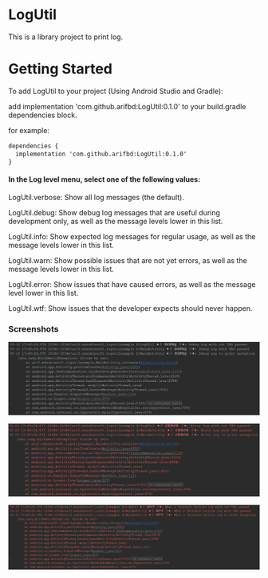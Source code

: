 # LogUtil
This is a library project to print log.

# Getting Started

To add LogUtil to your project (Using Android Studio and Gradle): 

  add implementation 'com.github.arifbd:LogUtil:0.1.0' to your build.gradle dependencies block.
  
  for example:
  
  ```
  dependencies {
    implementation 'com.github.arifbd:LogUtil:0.1.0'
  }
  ```

#### In the Log level menu, select one of the following values:
LogUtil.verbose: Show all log messages (the default).

LogUtil.debug: Show debug log messages that are useful during development only, as well as the message levels lower in this list.

LogUtil.info: Show expected log messages for regular usage, as well as the message levels lower in this list.

LogUtil.warn: Show possible issues that are not yet errors, as well as the message levels lower in this list.

LogUtil.error: Show issues that have caused errors, as well as the message level lower in this list.

LogUtil.wtf: Show issues that the developer expects should never happen.


### Screenshots    
![alt text](https://raw.githubusercontent.com/arifbd/LogUtil/master/screenshot/debug.PNG)          


![alt text](https://raw.githubusercontent.com/arifbd/LogUtil/master/screenshot/error.PNG)          


![alt text](https://raw.githubusercontent.com/arifbd/LogUtil/master/screenshot/wtf.PNG)      